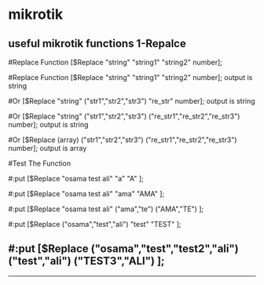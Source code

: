 # mikrotik
useful mikrotik functions
1-Repalce 
-----------------------------------------------------------------------------------------------------------------
#Replace Function [$Replace "string" "string1" "string2"  number];

#Replace Function [$Replace "string" "string1" "string2"  number]; output is string

#Or [$Replace "string" ("str1","str2","str3") "re_str"  number]; output is string

#Or [$Replace "string" ("str1","str2","str3") ("re_str1","re_str2","re_str3")  number]; output is string 

#Or [$Replace (array)  ("str1","str2","str3") ("re_str1","re_str2","re_str3")  number]; output is array

#Test The Function 

#:put [$Replace "osama test ali" "a" "A" ];

#:put [$Replace "osama test ali" "ama" "AMA" ];

#:put [$Replace "osama test ali" ("ama","te") ("AMA","TE") ];

#:put [$Replace ("osama","test","ali") "test" "TEST" ];

#:put [$Replace ("osama","test","test2","ali") ("test","ali") ("TEST3","ALI") ];
-----------------------------------------------------------------------------------------------------------------
-----------------------------------------------------------------------------------------------------------------
